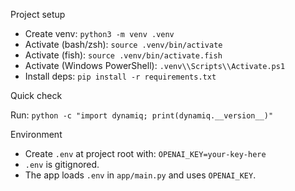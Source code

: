 Project setup

- Create venv: `python3 -m venv .venv`
- Activate (bash/zsh): `source .venv/bin/activate`
- Activate (fish): `source .venv/bin/activate.fish`
- Activate (Windows PowerShell): `.venv\\Scripts\\Activate.ps1`
- Install deps: `pip install -r requirements.txt`

Quick check

Run: `python -c "import dynamiq; print(dynamiq.__version__)"`

Environment

- Create `.env` at project root with: `OPENAI_KEY=your-key-here`
- `.env` is gitignored.
- The app loads `.env` in `app/main.py` and uses `OPENAI_KEY`.
